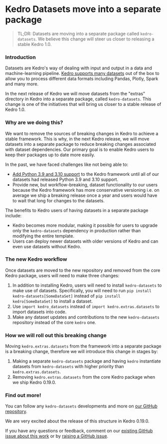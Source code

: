 # Kedro Datasets move into a separate package

> TL;DR: Datasets are moving into a separate package called `kedro-datasets`. We believe this change will steer us closer to releasing a stable Kedro 1.0.

### Introduction

Datasets are Kedro's way of dealing with input and output in a data and machine-learning pipeline. [Kedro supports many datasets](https://kedro.readthedocs.io/en/stable/kedro.extras.datasets.html) out of the box to allow you to process different data formats including Pandas, Plotly, Spark and many more.

In the next release of Kedro we will move datasets from the "extras" directory in Kedro into a separate package, called `kedro-datasets`. This change is one of the initiatives that will bring us closer to a stable release of Kedro 1.0. 

### Why are we doing this?

We want to remove the sources of breaking changes in Kedro to achieve a stable framework. This is why, in the next Kedro release, we will move datasets into a separate package to reduce breaking changes associated with dataset dependencies. Our primary goal is to enable Kedro users to keep their packages up to date more easily.

In the past, we have faced challenges like not being able to: 
 - [Add Python 3.9 and 3.10 support](https://github.com/kedro-org/kedro/issues?q=is%3Aissue+python+3.9+is%3Aclosed) to the Kedro framework until all of our datasets had released Python 3.9 and 3.10 support. 
 - Provide new, but workflow-breaking, dataset functionality to our users because the Kedro framework has more conservative versioning i.e. on average we ship a breaking release once a year and users would have to wait that long for changes to the datasets.

The benefits to Kedro users of having datasets in a separate package include: 
 - Kedro becomes more modular, making it possible for users to upgrade only the `kedro-datasets` dependency in production rather than modifying the entire template.
- Users can deploy newer datasets with older versions of Kedro and can even use datasets without Kedro. 

### The new Kedro workflow

Once datasets are moved to the new repository and removed from the core Kedro package, users will need to make three changes:
1. In addition to installing Kedro, users will need to install `kedro-datasets` to make use of datasets. Specifically, you will need to run `pip install kedro-datasets[SomeDataSet]` instead of `pip install kedro[SomeDataSet]` to install a dataset.
2. Use `import kedro_datasets` instead of `import kedro.extras.datasets` to import datasets into code.
3. Make any dataset updates and contributions to the new `kedro-datasets` repository instead of the core `kedro` one.

### How we will roll out this breaking change

Moving `kedro.extras.datasets` from the framework into a separate package is a breaking change, therefore we will introduce this change in stages by:

1. Making a separate `kedro-datasets` package and having `kedro` instantiate datasets from `kedro-datasets` with higher priority than `kedro.extras.datasets`.
2. Removing `kedro.extras.datasets` from the core Kedro package when we ship Kedro 0.19.0.

### Find out more!
You can follow any `kedro-datasets` developments and more on [our GitHub repository](https://github.com/kedro-org/kedro/issues/1457). 

We are very excited about the release of this structure in Kedro 0.19.0. 

If you have any questions or feedback, comment on our [existing GitHub issue about this work](https://github.com/kedro-org/kedro/issues/1457) or by [raising a GitHub issue](https://github.com/kedro-org/kedro/issues/new/choose).
